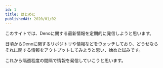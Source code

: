 ```yaml
---
id: 1
title: はじめに
publishedAt: 2020/01/02
---
```


このサイトでは、Denoに関する最新情報を定期的に発信しようと思います。

日頃からDenoに関するリポジトリや情報などをウォッチしており、どうせならそれに関する情報をアウトプットしてみようと思い、始めた試みです。

これから隔週程度の間隔で情報を発信していこうと思います。
